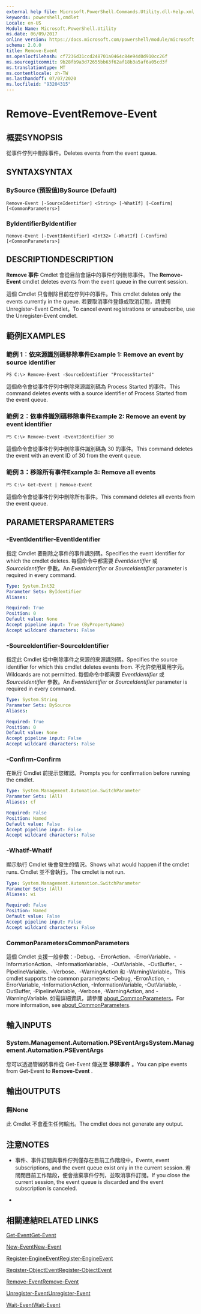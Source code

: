 ```yaml
---
external help file: Microsoft.PowerShell.Commands.Utility.dll-Help.xml
keywords: powershell,cmdlet
Locale: en-US
Module Name: Microsoft.PowerShell.Utility
ms.date: 06/09/2017
online version: https://docs.microsoft.com/powershell/module/microsoft.powershell.utility/remove-event?view=powershell-6&WT.mc_id=ps-gethelp
schema: 2.0.0
title: Remove-Event
ms.openlocfilehash: cf7236d31ccd248701a0464c84e94d0d910cc26f
ms.sourcegitcommit: 9b28fb9a3d72655bb63f62af18b3a5af6a05cd3f
ms.translationtype: MT
ms.contentlocale: zh-TW
ms.lasthandoff: 07/07/2020
ms.locfileid: "93204315"
---
```

# <span data-ttu-id="29ca9-103">Remove-Event</span><span class="sxs-lookup"><span data-stu-id="29ca9-103">Remove-Event</span></span>

## <span data-ttu-id="29ca9-104">概要</span><span class="sxs-lookup"><span data-stu-id="29ca9-104">SYNOPSIS</span></span>
<span data-ttu-id="29ca9-105">從事件佇列中刪除事件。</span><span class="sxs-lookup"><span data-stu-id="29ca9-105">Deletes events from the event queue.</span></span>

## <span data-ttu-id="29ca9-106">SYNTAX</span><span class="sxs-lookup"><span data-stu-id="29ca9-106">SYNTAX</span></span>

### <span data-ttu-id="29ca9-107">BySource (預設值)</span><span class="sxs-lookup"><span data-stu-id="29ca9-107">BySource (Default)</span></span>

```
Remove-Event [-SourceIdentifier] <String> [-WhatIf] [-Confirm] [<CommonParameters>]
```

### <span data-ttu-id="29ca9-108">ByIdentifier</span><span class="sxs-lookup"><span data-stu-id="29ca9-108">ByIdentifier</span></span>

```
Remove-Event [-EventIdentifier] <Int32> [-WhatIf] [-Confirm] [<CommonParameters>]
```

## <span data-ttu-id="29ca9-109">DESCRIPTION</span><span class="sxs-lookup"><span data-stu-id="29ca9-109">DESCRIPTION</span></span>
<span data-ttu-id="29ca9-110">**Remove 事件** Cmdlet 會從目前會話中的事件佇列刪除事件。</span><span class="sxs-lookup"><span data-stu-id="29ca9-110">The **Remove-Event** cmdlet deletes events from the event queue in the current session.</span></span>

<span data-ttu-id="29ca9-111">這個 Cmdlet 只會刪除目前在佇列中的事件。</span><span class="sxs-lookup"><span data-stu-id="29ca9-111">This cmdlet deletes only the events currently in the queue.</span></span>
<span data-ttu-id="29ca9-112">若要取消事件登錄或取消訂閱，請使用 Unregister-Event Cmdlet。</span><span class="sxs-lookup"><span data-stu-id="29ca9-112">To cancel event registrations or unsubscribe, use the Unregister-Event cmdlet.</span></span>

## <span data-ttu-id="29ca9-113">範例</span><span class="sxs-lookup"><span data-stu-id="29ca9-113">EXAMPLES</span></span>

### <span data-ttu-id="29ca9-114">範例 1︰依來源識別碼移除事件</span><span class="sxs-lookup"><span data-stu-id="29ca9-114">Example 1: Remove an event by source identifier</span></span>

```
PS C:\> Remove-Event -SourceIdentifier "ProcessStarted"
```

<span data-ttu-id="29ca9-115">這個命令會從事件佇列中刪除來源識別碼為 Process Started 的事件。</span><span class="sxs-lookup"><span data-stu-id="29ca9-115">This command deletes events with a source identifier of Process Started from the event queue.</span></span>

### <span data-ttu-id="29ca9-116">範例 2︰依事件識別碼移除事件</span><span class="sxs-lookup"><span data-stu-id="29ca9-116">Example 2: Remove an event by event identifier</span></span>

```
PS C:\> Remove-Event -EventIdentifier 30
```

<span data-ttu-id="29ca9-117">這個命令會從事件佇列中刪除事件識別碼為 30 的事件。</span><span class="sxs-lookup"><span data-stu-id="29ca9-117">This command deletes the event with an event ID of 30 from the event queue.</span></span>

### <span data-ttu-id="29ca9-118">範例 3：移除所有事件</span><span class="sxs-lookup"><span data-stu-id="29ca9-118">Example 3: Remove all events</span></span>

```
PS C:\> Get-Event | Remove-Event
```

<span data-ttu-id="29ca9-119">這個命令會從事件佇列中刪除所有事件。</span><span class="sxs-lookup"><span data-stu-id="29ca9-119">This command deletes all events from the event queue.</span></span>

## <span data-ttu-id="29ca9-120">PARAMETERS</span><span class="sxs-lookup"><span data-stu-id="29ca9-120">PARAMETERS</span></span>

### <span data-ttu-id="29ca9-121">-EventIdentifier</span><span class="sxs-lookup"><span data-stu-id="29ca9-121">-EventIdentifier</span></span>
<span data-ttu-id="29ca9-122">指定 Cmdlet 要刪除之事件的事件識別碼。</span><span class="sxs-lookup"><span data-stu-id="29ca9-122">Specifies the event identifier for which the cmdlet deletes.</span></span>
<span data-ttu-id="29ca9-123">每個命令中都需要 *EventIdentifier* 或 *SourceIdentifier* 參數。</span><span class="sxs-lookup"><span data-stu-id="29ca9-123">An *EventIdentifier* or *SourceIdentifier* parameter is required in every command.</span></span>

```yaml
Type: System.Int32
Parameter Sets: ByIdentifier
Aliases:

Required: True
Position: 0
Default value: None
Accept pipeline input: True (ByPropertyName)
Accept wildcard characters: False
```

### <span data-ttu-id="29ca9-124">-SourceIdentifier</span><span class="sxs-lookup"><span data-stu-id="29ca9-124">-SourceIdentifier</span></span>
<span data-ttu-id="29ca9-125">指定此 Cmdlet 從中刪除事件之來源的來源識別碼。</span><span class="sxs-lookup"><span data-stu-id="29ca9-125">Specifies the source identifier for which this cmdlet deletes events from.</span></span>
<span data-ttu-id="29ca9-126">不允許使用萬用字元。</span><span class="sxs-lookup"><span data-stu-id="29ca9-126">Wildcards are not permitted.</span></span>
<span data-ttu-id="29ca9-127">每個命令中都需要 *EventIdentifier* 或 *SourceIdentifier* 參數。</span><span class="sxs-lookup"><span data-stu-id="29ca9-127">An *EventIdentifier* or *SourceIdentifier* parameter is required in every command.</span></span>

```yaml
Type: System.String
Parameter Sets: BySource
Aliases:

Required: True
Position: 0
Default value: None
Accept pipeline input: False
Accept wildcard characters: False
```

### <span data-ttu-id="29ca9-128">-Confirm</span><span class="sxs-lookup"><span data-stu-id="29ca9-128">-Confirm</span></span>
<span data-ttu-id="29ca9-129">在執行 Cmdlet 前提示您確認。</span><span class="sxs-lookup"><span data-stu-id="29ca9-129">Prompts you for confirmation before running the cmdlet.</span></span>

```yaml
Type: System.Management.Automation.SwitchParameter
Parameter Sets: (All)
Aliases: cf

Required: False
Position: Named
Default value: False
Accept pipeline input: False
Accept wildcard characters: False
```

### <span data-ttu-id="29ca9-130">-WhatIf</span><span class="sxs-lookup"><span data-stu-id="29ca9-130">-WhatIf</span></span>
<span data-ttu-id="29ca9-131">顯示執行 Cmdlet 後會發生的情況。</span><span class="sxs-lookup"><span data-stu-id="29ca9-131">Shows what would happen if the cmdlet runs.</span></span>
<span data-ttu-id="29ca9-132">Cmdlet 並不會執行。</span><span class="sxs-lookup"><span data-stu-id="29ca9-132">The cmdlet is not run.</span></span>

```yaml
Type: System.Management.Automation.SwitchParameter
Parameter Sets: (All)
Aliases: wi

Required: False
Position: Named
Default value: False
Accept pipeline input: False
Accept wildcard characters: False
```

### <span data-ttu-id="29ca9-133">CommonParameters</span><span class="sxs-lookup"><span data-stu-id="29ca9-133">CommonParameters</span></span>
<span data-ttu-id="29ca9-134">這個 Cmdlet 支援一般參數：-Debug、-ErrorAction、-ErrorVariable、-InformationAction、-InformationVariable、-OutVariable、-OutBuffer、-PipelineVariable、-Verbose、-WarningAction 和 -WarningVariable。</span><span class="sxs-lookup"><span data-stu-id="29ca9-134">This cmdlet supports the common parameters: -Debug, -ErrorAction, -ErrorVariable, -InformationAction, -InformationVariable, -OutVariable, -OutBuffer, -PipelineVariable, -Verbose, -WarningAction, and -WarningVariable.</span></span> <span data-ttu-id="29ca9-135">如需詳細資訊，請參閱 [about_CommonParameters](https://go.microsoft.com/fwlink/?LinkID=113216)。</span><span class="sxs-lookup"><span data-stu-id="29ca9-135">For more information, see [about_CommonParameters](https://go.microsoft.com/fwlink/?LinkID=113216).</span></span>

## <span data-ttu-id="29ca9-136">輸入</span><span class="sxs-lookup"><span data-stu-id="29ca9-136">INPUTS</span></span>

### <span data-ttu-id="29ca9-137">System.Management.Automation.PSEventArgs</span><span class="sxs-lookup"><span data-stu-id="29ca9-137">System.Management.Automation.PSEventArgs</span></span>
<span data-ttu-id="29ca9-138">您可以透過管線將事件從 Get-Event 傳送至 **移除事件** 。</span><span class="sxs-lookup"><span data-stu-id="29ca9-138">You can pipe events from Get-Event to **Remove-Event** .</span></span>

## <span data-ttu-id="29ca9-139">輸出</span><span class="sxs-lookup"><span data-stu-id="29ca9-139">OUTPUTS</span></span>

### <span data-ttu-id="29ca9-140">無</span><span class="sxs-lookup"><span data-stu-id="29ca9-140">None</span></span>
<span data-ttu-id="29ca9-141">此 Cmdlet 不會產生任何輸出。</span><span class="sxs-lookup"><span data-stu-id="29ca9-141">The cmdlet does not generate any output.</span></span>

## <span data-ttu-id="29ca9-142">注意</span><span class="sxs-lookup"><span data-stu-id="29ca9-142">NOTES</span></span>

* <span data-ttu-id="29ca9-143">事件、事件訂閱與事件佇列僅存在目前工作階段中。</span><span class="sxs-lookup"><span data-stu-id="29ca9-143">Events, event subscriptions, and the event queue exist only in the current session.</span></span> <span data-ttu-id="29ca9-144">若關閉目前工作階段，便會捨棄事件佇列，並取消事件訂閱。</span><span class="sxs-lookup"><span data-stu-id="29ca9-144">If you close the current session, the event queue is discarded and the event subscription is canceled.</span></span>

*

## <span data-ttu-id="29ca9-145">相關連結</span><span class="sxs-lookup"><span data-stu-id="29ca9-145">RELATED LINKS</span></span>

[<span data-ttu-id="29ca9-146">Get-Event</span><span class="sxs-lookup"><span data-stu-id="29ca9-146">Get-Event</span></span>](Get-Event.md)

[<span data-ttu-id="29ca9-147">New-Event</span><span class="sxs-lookup"><span data-stu-id="29ca9-147">New-Event</span></span>](New-Event.md)

[<span data-ttu-id="29ca9-148">Register-EngineEvent</span><span class="sxs-lookup"><span data-stu-id="29ca9-148">Register-EngineEvent</span></span>](Register-EngineEvent.md)

[<span data-ttu-id="29ca9-149">Register-ObjectEvent</span><span class="sxs-lookup"><span data-stu-id="29ca9-149">Register-ObjectEvent</span></span>](Register-ObjectEvent.md)

[<span data-ttu-id="29ca9-150">Remove-Event</span><span class="sxs-lookup"><span data-stu-id="29ca9-150">Remove-Event</span></span>](Remove-Event.md)

[<span data-ttu-id="29ca9-151">Unregister-Event</span><span class="sxs-lookup"><span data-stu-id="29ca9-151">Unregister-Event</span></span>](Unregister-Event.md)

[<span data-ttu-id="29ca9-152">Wait-Event</span><span class="sxs-lookup"><span data-stu-id="29ca9-152">Wait-Event</span></span>](Wait-Event.md)
